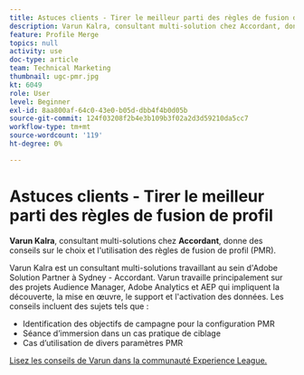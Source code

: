 ```yaml
---
title: Astuces clients - Tirer le meilleur parti des règles de fusion de profil
description: Varun Kalra, consultant multi-solution chez Accordant, donne des conseils sur le choix et l'utilisation des règles de fusion de profil (PMR).
feature: Profile Merge
topics: null
activity: use
doc-type: article
team: Technical Marketing
thumbnail: ugc-pmr.jpg
kt: 6049
role: User
level: Beginner
exl-id: 8aa800af-64c0-43e0-b05d-dbb4f4b0d05b
source-git-commit: 124f03208f2b4e3b109b3f02a2d3d59210da5cc7
workflow-type: tm+mt
source-wordcount: '119'
ht-degree: 0%

---
```


# Astuces clients - Tirer le meilleur parti des règles de fusion de profil

**Varun Kalra**, consultant multi-solutions chez **Accordant**, donne des conseils sur le choix et l&#39;utilisation des règles de fusion de profil (PMR).

Varun Kalra est un consultant multi-solutions travaillant au sein d&#39;Adobe Solution Partner à Sydney - Accordant. Varun travaille principalement sur des projets Audience Manager, Adobe Analytics et AEP qui impliquent la découverte, la mise en œuvre, le support et l&#39;activation des données. Les conseils incluent des sujets tels que :

* Identification des objectifs de campagne pour la configuration PMR
* Séance d’immersion dans un cas pratique de ciblage
* Cas d’utilisation de divers paramètres PMR

[Lisez les conseils de Varun dans la communauté Experience League.](https://experienceleaguecommunities.adobe.com/t5/adobe-audience-manager-blogs/getting-the-most-out-of-profile-merge-rules-tips-tricks-and/ba-p/372248?profile.language=fr)
